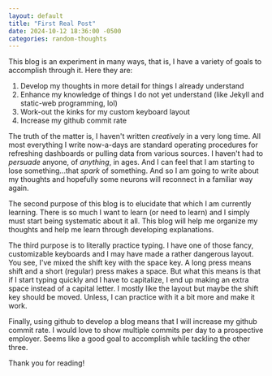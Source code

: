 ```yaml
---
layout: default
title: "First Real Post"
date: 2024-10-12 18:36:00 -0500
categories: random-thoughts
---
```

This blog is an experiment in many ways, that is, I have a variety of goals to accomplish through it. Here they are: 

1. Develop my thoughts in more detail for things I already understand
2. Enhance my knowledge of things I do not yet understand (like Jekyll and static-web programming, lol)
3. Work-out the kinks for my custom keyboard layout
4. Increase my github commit rate

The truth of the matter is, I haven't written _creatively_ in a very long time. All most everything I write now-a-days are 
standard operating procedures for refreshing dashboards or pulling data from various sources. I haven't had to _persuade_ anyone, 
of *anything*, in ages. And I can feel that I am starting to lose something...that _spark_ of something. And so I am going
to write about my thoughts and hopefully some neurons will reconnect in a familiar way again. 

The second purpose of this blog is to elucidate that which I am currently learning. There is so much I want to learn (or 
need to learn) and I simply must start being systematic about it all. This blog will help me organize my thoughts and help
me learn through developing explanations. 

The third purpose is to literally practice typing. I have one of those fancy, customizable keyboards and I may have made 
a rather dangerous layout. You see, I've mixed the shift key with the space key. A long press means shift and a short (regular) 
press makes a space. But what this means is that if I start typing quickly and I have to capitalize, I end up making an extra 
space instead of a capital letter. I mostly like the layout but maybe the shift key should be moved. Unless, I can practice
with it a bit more and make it work. 

Finally, using github to develop a blog means that I will increase my github commit rate. I would love to show multiple commits
per day to a prospective employer. Seems like a good goal to accomplish while tackling the other three. 

Thank you for reading!